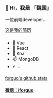 ### 👋 Hi，我是 「魏国」

一位前端developer...

[这是我的简历](https://www.forguo.cn/Resume/)

### 

- 🔭 Vue
- 🌱 React
- 🤔 Koa
- 📫 MongoDB
- ⚡ ...

[forguo's github stats](https://github-readme-stats.vercel.app/api?username=wforguo&show_icons=true&title_color=fff&icon_color=79ff97&text_color=9f9f9f&bg_color=151515)

<h4 align="">
  <a target="_blank" href="https://forguo-1302175274.cos.ap-shanghai.myqcloud.com/wedding/assets/img/wechart.jpg" title="微信：iforguo">微信：iforguo</a>
</h4>
